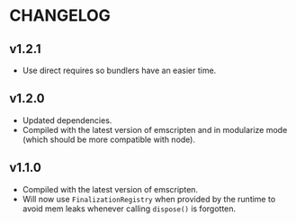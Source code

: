 # CHANGELOG

## v1.2.1

- Use direct requires so bundlers have an easier time.

## v1.2.0

- Updated dependencies.
- Compiled with the latest version of emscripten and in modularize mode (which should be more compatible with node).

## v1.1.0

- Compiled with the latest version of emscripten.
- Will now use `FinalizationRegistry` when provided by the runtime to avoid mem leaks whenever calling `dispose()` is forgotten.
